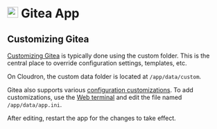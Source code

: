 # <img src="/documentation/img/gitea-logo.png" width="25px"> Gitea App

## Customizing Gitea

[Customizing Gitea](https://docs.gitea.io/en-us/customizing-gitea/) is typically done
using the custom folder. This is the central place to override configuration settings,
templates, etc.

On Cloudron, the custom data folder is located at `/app/data/custom`.

Gitea also supports various [configuration customizations](https://docs.gitea.io/en-us/config-cheat-sheet/).
To add customizations, use the [Web terminal](/documentation/apps#web-terminal) and edit
the file named `/app/data/app.ini`.

After editing, restart the app for the changes to take effect.

